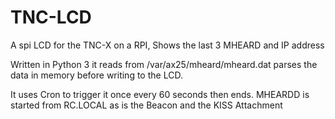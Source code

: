 # TNC-LCD
A spi LCD for the TNC-X on a RPI, Shows the last 3 MHEARD and IP address

Written in Python 3 it reads from /var/ax25/mheard/mheard.dat parses the data in memory before writing to the LCD.

It uses Cron to trigger it once every 60 seconds then ends.
MHEARDD is started from RC.LOCAL as is the Beacon and the KISS Attachment

